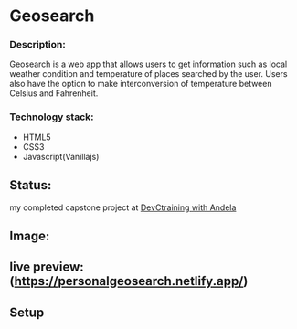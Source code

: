 # Geosearch

### Description:
Geosearch is a web app that  allows users to get information such as local weather condition and temperature of places searched by the user. Users also have the option to make  interconversion of temperature between Celsius and Fahrenheit.

### Technology stack:
* HTML5
* CSS3
* Javascript(Vanillajs)

## Status:
my completed capstone project at [DevCtraining with Andela](https://devctraining.andela.com)

## Image: 

## live preview:  (https://personalgeosearch.netlify.app/)

## Setup
